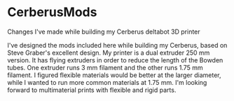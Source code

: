 CerberusMods
============

Changes I've made while building my Cerberus deltabot 3D printer

I've designed the mods included here while building my Cerberus, based on Steve Graber's excellent design. My printer is a dual extruder 250 mm version. It has flying extruders in order to reduce the length of the Bowden tubes. One extruder runs 3 mm filament and the other runs 1.75 mm filament. I figured flexible materials would be better at the larger diameter, while I wanted to run more common materials at 1.75 mm. I'm looking forward to multimaterial prints with flexible and rigid parts.
